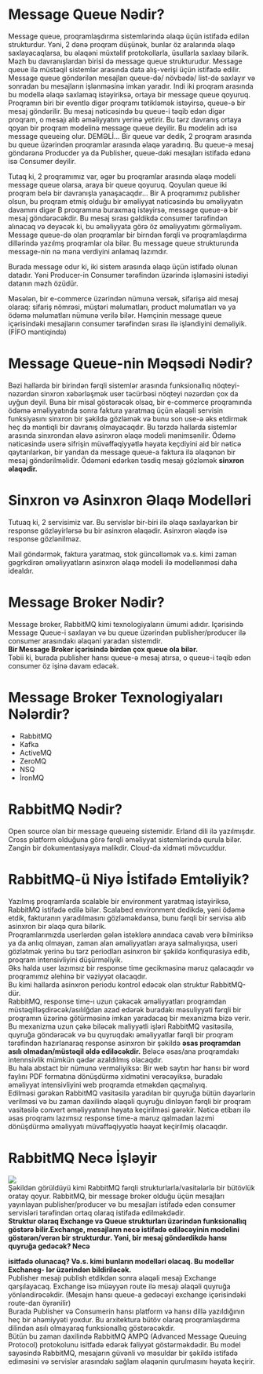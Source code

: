 # Message Queue Nədir?
Message queue, proqramlaşdırma sistemlərində əlaqə üçün istifadə edilən strukturdur. Yəni, 2 dənə
proqram düşünək, bunlar öz aralarında əlaqə saxlayacaqlarsa, bu əlaqəni müxtəlif
protokollarla, üsullarla saxlaay bilərik. Məzh bu davranışlardan birisi də message queue
strukturudur.
Message queue ilə müstəqil sistemlər arasında data alış-verişi üçün istifadə edilir.
Message queue göndərilən mesajları queue-də/ növbədə/ list-də saxlayır və sonradan bu
mesajların işlənməsinə imkan yaradır. Indi iki proqram arasında bu modellə əlaqə
saxlamaq istəyiriksə, ortaya bir message queue qoyuruq. Proqramın biri bir eventlə digər
proqramı tətikləmək istəyirsə, queue-ə bir mesaj göndərilir. Bu mesaj nəticəsində bu
queue-i təqib edən digər proqram, o mesajı alıb əməliyyatını yerinə yetirir.
Bu tərz davranış ortaya qoyan bir proqram modelinə message queue deyilir. Bu modelin
adı isə message queueing olur.
DEMƏLİ...
Bir queue var dedik, 2 proqram arasında bu queue üzərindən proqramlar arasında əlaqə
yaradırıq. Bu queue-ə mesaj göndərənə Producder ya da Publisher, queue-dəki
mesajları istifadə edənə isə Consumer deyilir.

Tutaq ki, 2 proqramımız var, əgər bu proqramlar arasında əlaqə modeli message queue
olarsa, araya bir queue qoyuruq. Qoyulan queue iki proqram belə bir davranışla
yanaşacaqdır...
Bir A proqramımız publisher olsun, bu proqram etmiş olduğu bir əməliyyat nəticəsində bu əməliyyatın
davamını digər B proqramına buraxmaq istəyirsə, message queue-ə bir mesaj
göndərəcəkdir. Bu mesaj sırası gəldikdə consumer tərəfindən alınacaq və deyəcək ki, bu
əməliyyata görə öz əməliyyatımı görməliyəm.
Message queue-də olan proqramlar bir birndən fərqli və proqramlaşdırma dillərində
yazılmş proqramlar ola bilər.
Bu message queue strukturunda message-nin nə məna verdiyini anlamaq lazımdır.

Burada message odur ki, iki sistem arasında əlaqə üçün istifadə olunan datadır. Yəni
Producer-in Consumer tərəfindən üzərində işləməsini istədiyi datanın məzh özüdür.

Məsələn, bir e-commerce üzərindən nümunə versək, sifarişə aid mesaj olaraq: sifariş
nömrəsi, müştəri məlumatları, product məlumatları və ya ödəmə məlumatları nümunə
verilə bilər.
Həmçinin message queue içərisindəki mesajların consumer tərəfindən sırası ilə işləndiyini
deməliyik. (FİFO məntiqində)

# Message Queue-nin Məqsədi Nədir?
Bəzi hallarda bir birindən fərqli sistemlər arasında funksionallıq nöqteyi-nəzərdən
sinxron xəbərləşmək user təcürbəsi nöqteyi nəzərdən çox da uyğun deyil.
Buna bir misal göstərəcək olsaq, bir e-commerce proqramında ödəmə
əməliyyatında sonra faktura yaratmaq üçün əlaqəli servisin funksiyasını sinxron bir
şəkildə gözləmək və bunu son use-ə əks etdirmək heç də məntiqli bir davranış
olmayacaqdır. Bu tərzdə hallarda sistemlər arasında sinxrondan əlavə asinxron
əlaqə modeli mənimsənilir.
Ödəmə nəticəsində userə sifrişin müvəffəqiyyətlə həyata keçdiyini aid bir nəticə
qaytarılarkən, bir yandan da message queue-a faktura ilə əlaqənən bir mesaj
göndərilməlidir. Ödəməni edərkən təsdiq mesajı gözləmək <strong>sinxron əlaqədir.</strong>

# Sinxron və Asinxron Əlaqə Modelləri
Tutuaq ki, 2 servisimiz var. Bu servislər bir-biri ilə əlaqə saxlayarkən bir response
gözləyirlərsə bu bir asinxron əlaqədir. Asinxron əlaqdə isə response gözlənilməz.

Mail göndərmək, faktura yaratmaq, stok güncəlləmək və.s. kimi zaman gəgrkdirən
əməliyyatların asinxron əlaqə modeli ilə modellənməsi daha idealdır.

# Message Broker Nədir?
Message broker, RabbitMQ kimi texnologiyaların ümumi adıdır.
Içərisində Message Queue-i saxlayan və bu queue üzərindən publisher/producer ilə
consumer arasındakı əlaqəni yaradan sistemdir. <br>
<strong>Bir Message Broker içərisində birdən çox queue ola bilər.</strong> <br>
Təbii ki, burada publisher hansı queue-ə mesaj atırsa, o queue-i təqib edən
consumer öz işinə davam edəcək.

# Message Broker Texnologiyaları Nələrdir?
- RabbitMQ
- Kafka
- ActiveMQ
- ZeroMQ
- NSQ
- İronMQ

# RabbitMQ Nədir?
Open source olan bir message queueing sistemidir. Erland dili ilə yazılmışdır. Cross
platform olduğuna görə fərqli əməliyyat sistemlərində qurula bilər. Zəngin bir
dokumentasiyaya malikdir. Cloud-da xidməti mövcuddur.

# RabbitMQ-ü Niyə İstifadə Emtəliyik?
Yazılmış proqramlarda scalable bir environment yaratmaq istəyiriksə, RabbitMQ
istifadə edilə bilər. Scalabed environment dedikdə, yəni ödəmə etdik, fakturanın
yaradılmasını gözləməkdənsə, bunu fərqli bir servisə alıb asinxron bir əlaqə qura
bilərik. <br>
Proqramlarımızda userlərdən gələn istəklərə anındaca cavab verə bilmiriksə ya da
anlıq olmayan, zaman alan əməliyyatları araya salmalıyıqsa, useri gözlətmək yerinə
bu tərz periodları asinxron bir şəkildə konfiqurasiya edib, proqram intensivliyini
düşürməliyik. <br>
Əks halda user lazımsız bir response time gecikməsinə məruz qalacaqdır və
proqramımız əlehinə bir vəziyyət olacaqdır. <br>
Bu kimi hallarda asinxron periodu kontrol edəcək olan struktur RabbitMQ-dür. <br>
RabbitMQ, response time-ı uzun çəkəcək əməliyyatları proqramdan
müstəqilləşdirəcək/asılılğdan azad edərək buradakı məsuliyyəti fərqli bir proqramın
üzərinə götürməsinə imkan yaradacaq bir mexanizma bizə verir. <br>
Bu mexanizma uzun çəkə biləcək maliyyətli işləri RabbitMQ vasitəsilə, quyruğa
göndərəcək və bu quyruqdakı əməliyyatlar fərqli bir proqram tərəfindən
hazırlanaraq response asinxron bir şəkildə <strong>əsas proqramdan asılı
olmadan/müstəqil əldə ediləcəkdir.</strong> Beləcə əsas/ana proqramdakı intennsivlik
mümkün qədər azaldılmış olacaqdır. <br>
Bu hala abstact bir nümunə verməliyiksə:
Bir web saytın hər hansı bir word faylını PDF formatına dönüşdürmə xidmətini
verəcəyiksə, buradakı əməliyyat intensivliyini web proqramda etməkdən
qaçmalıyıq. <br>
Edilməsi gərəkən RabbitMQ vasitəsilə yaradılan bir quyruğa bütün dəyərlərin
verilməsi və bu zaman daxilində əlaqəli quyruğu dinləyən fərqli bir proqram
<br>
vasitəsilə convert əməliyyatının həyata keçirilməsi gərəkir. Nəticə etibarı ilə əsas
proqramı lazımsız response time-a məruz qalmadan lazımi dönüşdürmə əməliyyatı
müvəffəqiyyətlə həayat keçirilmiş olacaqdır.

# RabbitMQ Necə İşləyir
<img src = "https://github.com/user-attachments/assets/2a83fd9e-7a12-4e03-9438-cd400fb669de"/>
<br>
Şəkildən görüldüyü kimi RabbitMQ fərqli strukturlarla/vasitələrlə bir bütövlük oratay
qoyur.
RabbitMQ, bir message broker olduğu üçün mesajları yayınlayan
publisher/producer və bu mesajları istifadə edən consumer servisləri tərəfindən
ortaq olaraq istifadə edilməkdədir. <br>
<strong>
Struktur olaraq Exchange və Queue strukturları üzərindən funksionallıq göstərə
bilir.Exchange, mesajların necə istifadə ediləcəyinin modelini göstərən/verən
bir strukturdur. Yəni, bir mesaj göndərdikdə hansı quyruğa gedəcək? Necə

isitfadə olunacaq? Və.s. kimi bunların modelləri olacaq. Bu modellər Exchaneg-
lər üzərindən bildiriləcək.
</strong>
<br>
Publisher mesajı publish etdikdən sonra əlaqəli mesajı Exchange qarşılayacaq.
Exchange isə müəyyən route ilə mesajı əlaqəli quyruğa yönləndirəcəkdir.
(Mesajın hansı queue-a gedəcəyi exchange içərisindəki route-dan öyrənilir)
<br>
Burada Publisher və Consumerin hansı platform və hansı dillə yazıldığının heç bir
əhəmiyyəti yoxdur. Bu arxitektura bütöv olaraq proqramlaşdırma dilindən asılı
olmayaraq funksionallıq göstərəcəkdir.
<br>
Bütün bu zaman daxilində RabbitMQ AMPQ (Advanced Message Queuing Protocol)
protokolunu isitfadə edərək faliyyət göstərməkdədir.
Bu model sayəsində RabbitMQ, mesajarın güvənli və məsuldar bir şəkildə istifadə
ediməsini və servislər arasındakı sağlam əlaqənin qurulmasını həyata keçirir.

